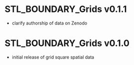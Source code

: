 # STL_BOUNDARY_Grids v0.1.1

* clarify authorship of data on Zenodo

# STL_BOUNDARY_Grids v0.1.0

* initial release of grid square spatial data

